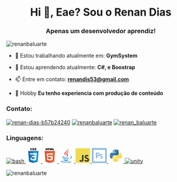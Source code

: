 <h1 align="center">Hi 👋, Eae? Sou o Renan Dias</h1>
<h3 align="center">Apenas um desenvolvedor aprendiz!</h3>

<p align="left"> <img src="https://komarev.com/ghpvc/?username=renanbaluarte&label=Profile%20views&color=ff8000&style=flat" alt="renanbaluarte" /> </p>

- 🔭 Estou trabalhando atualmente em: **GymSystem**

- 🌱 Estou aprendendo atualmente: **C#, e Boostrap**

- 📫 Entre em contato: **renandis53@gmail.com**

- 🎥 Hobby **Eu tenho experiencia com produção de conteúdo**

<h3 align="left">Contato:</h3>
<p align="left">
<a href="https://linkedin.com/in/renan-dias-b57b24240" target="blank"><img align="center" src="https://raw.githubusercontent.com/rahuldkjain/github-profile-readme-generator/master/src/images/icons/Social/linked-in-alt.svg" alt="renan-dias-b57b24240" height="30" width="40" /></a>
<a href="https://stackoverflow.com/users/renanbaluarte" target="blank"><img align="center" src="https://raw.githubusercontent.com/rahuldkjain/github-profile-readme-generator/master/src/images/icons/Social/stack-overflow.svg" alt="renanbaluarte" height="30" width="40" /></a>
<a href="https://instagram.com/renan_baluarte" target="blank"><img align="center" src="https://raw.githubusercontent.com/rahuldkjain/github-profile-readme-generator/master/src/images/icons/Social/instagram.svg" alt="renan_baluarte" height="30" width="40" /></a>
</p>

<h3 align="left">Linguagens:</h3>
<p align="left"> <a href="https://www.gnu.org/software/bash/" target="_blank" rel="noreferrer"> <img src="https://www.vectorlogo.zone/logos/gnu_bash/gnu_bash-icon.svg" alt="bash" width="40" height="40"/> </a> <a href="https://www.w3schools.com/css/" target="_blank" rel="noreferrer"> <img src="https://raw.githubusercontent.com/devicons/devicon/master/icons/css3/css3-original-wordmark.svg" alt="css3" width="40" height="40"/> </a> <a href="https://www.w3.org/html/" target="_blank" rel="noreferrer"> <img src="https://raw.githubusercontent.com/devicons/devicon/master/icons/html5/html5-original-wordmark.svg" alt="html5" width="40" height="40"/> </a> <a href="https://www.java.com" target="_blank" rel="noreferrer"> <img src="https://raw.githubusercontent.com/devicons/devicon/master/icons/java/java-original.svg" alt="java" width="40" height="40"/> </a> <a href="https://developer.mozilla.org/en-US/docs/Web/JavaScript" target="_blank" rel="noreferrer"> <img src="https://raw.githubusercontent.com/devicons/devicon/master/icons/javascript/javascript-original.svg" alt="javascript" width="40" height="40"/> </a> <a href="https://www.photoshop.com/en" target="_blank" rel="noreferrer"> <img src="https://raw.githubusercontent.com/devicons/devicon/master/icons/photoshop/photoshop-line.svg" alt="photoshop" width="40" height="40"/> </a> <a href="https://www.python.org" target="_blank" rel="noreferrer"> <img src="https://raw.githubusercontent.com/devicons/devicon/master/icons/python/python-original.svg" alt="python" width="40" height="40"/> </a> <a href="https://unity.com/" target="_blank" rel="noreferrer"> <img src="https://www.vectorlogo.zone/logos/unity3d/unity3d-icon.svg" alt="unity" width="40" height="40"/> </a> </p>

<p><img align="center" src="https://github-readme-stats.vercel.app/api/top-langs?username=renanbaluarte&show_icons=true&locale=en&layout=compact" alt="renanbaluarte" /></p>

